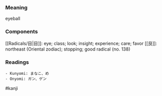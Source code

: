### Meaning

eyeball

### Components

[[Radicals/目|目]]: eye; class; look; insight; experience; care; favor [[艮]]: northeast (Oriental zodiac); stopping; good radical (no. 138)

### Readings

```
- Kunyomi: まなこ、め
- Onyomi: ガン、ゲン
```

#kanji